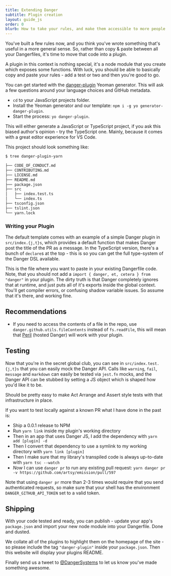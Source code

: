 ```yaml
---
title: Extending Danger
subtitle: Plugin creation
layout: guide_js
order: 0
blurb: How to take your rules, and make them accessible to more people by writing a Danger plugin.
---
```


You've built a few rules now, and you think you've wrote something that's useful in a more general sense. So, rather than copy & paste between all your Dangerfiles, it's time to move that code into a plugin.

A plugin in this context is nothing special, it's a node module that you create which exposes some functions. With luck, you should be able to basically copy and paste your rules - add a test or two and then you're good to go.

You can get started with the [danger-plugin](https://github.com/danger/generator-danger-plugin/) Yeoman generator. This will ask a few questions around your language choices and GitHub metadata.

* `cd` to your JavaScript projects folder.
* Install the Yeoman generator and our template: `npm i -g yo generator-danger-plugin`.
* Start the process: `yo danger-plugin`.

This will either generate a JavaScript or TypeScript project, if you ask this biased author's opinion - try the TypeScript one. Mainly, because it comes with a great editor experience for VS Code.

This project should look something like:

```sh
$ tree danger-plugin-yarn

├── CODE_OF_CONDUCT.md
├── CONTRIBUTING.md
├── LICENSE.md
├── README.md
├── package.json
├── src
│   ├── index.test.ts
│   └── index.ts
├── tsconfig.json
├── tslint.json
└── yarn.lock
```

### Writing your Plugin

The default template comes with an example of a simple Danger plugin in `src/index.{j,t}s`, which provides a default function that makes Danger post the title of the PR as a message. In the TypeScript version, there's a bunch of `declare`s at the top - this is so you can get the full type-system of the Danger DSL available.

This is the file where you want to paste in your existing Dangerfile code. Note, that you should not add a `import { danger, et, cetera } from "danger"` in your plugin. The dirty truth is that Danger completely ignores that at runtime, and just puts all of it's exports inside the global context. You'll get compiler errors, or confusing shadow variable issues. So assume that it's there, and working fine.

## Recommendations

* If you need to access the contents of a file in the repo, use `danger.github.utils.fileContents` instead of `fs.readFile`, this will mean that [Peril](https://github.com/danger/peril) (hosted Danger) will work with your plugin.

## Testing

Now that you're in the secret global club, you can see in `src/index.test.{j,t}s` that you can easily mock the Danger API. Calls like `warning`, `fail`, `message` and `markdown` can easily be tested via `jest.fn` mocks, and the Danger API can be stubbed by setting a JS object which is shaped how you'd like it to be.

Should be pretty easy to make Act Arrange and Assert style tests with that infrastructure in place.

If you want to test locally against a known PR what I have done in the past is:

* Ship a 0.0.1 release to NPM
* Run `yarn link` inside my plugin's working directory
* Then in an app that uses Danger JS, I add the dependency with `yarn add [plugin] -d`
* Then I convert that dependency to use a symlink to my working directory with `yarn link [plugin]`
* Then I make sure that my library's transpiled code is always up-to-date with `yarn tsc --watch`
* _Now_ I can use `danger pr` to run any existing pull request: `yarn danger pr -v https://github.com/artsy/emission/pull/597`

Note that using `danger pr` more than 2-3 times would require that you send authenticated requests, so make sure that your shell has the environment `DANGER_GITHUB_API_TOKEN` set to a valid token.

## Shipping

With your code tested and ready, you can publish - update your app's `package.json` and import your new node module into your Dangerfile. Done and dusted.

We collate all of the plugins to highlight them on the homepage of the site - so please include the tag `"danger-plugin"` inside your `package.json`. Then this website will display your plugins README.

Finally send us a tweet to [@DangerSystems](https://twitter.com/dangersystems) to let us know you've made something awesome.
